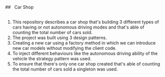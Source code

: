##&nbsp;&nbsp;&nbsp;Car Shop<br><br>

1. This repository describes a car shop that's building 3 different types of cars having or not autonomous driving modes and that's able of counting the total number of cars sold.
2. The project was built using 3 design patterns.
3. Creating a new car using a factory method in which we can introduce new car models without modifying the client code.
4. To inject different behaviours like the autonomous driving ability of the vehicle the strategy pattern was used.
5. To ensure that there's only one car shop created that's able of counting the total number of cars sold a singleton was used.